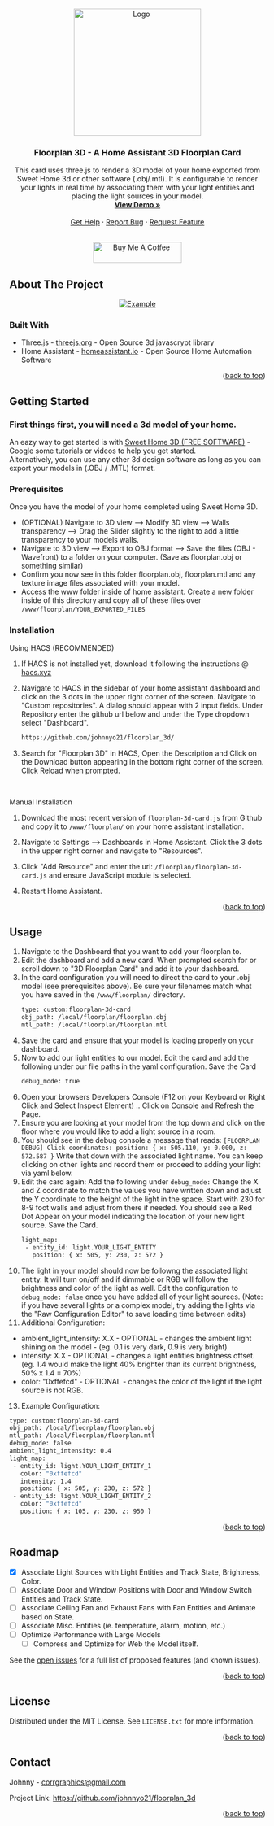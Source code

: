 <a id="readme-top"></a>

<!-- PROJECT LOGO -->
<br />
<div align="center">
  <a href="https://github.com/johnnyo21/floorplan_3d">
    <img src="images/floorplan_3d_logo.png" alt="Logo" width="250" height="250">
  </a>

<h3 align="center">Floorplan 3D - A Home Assistant 3D Floorplan Card</h3>

  <p align="center">
    This card uses three.js to render a 3D model of your home exported from Sweet Home 3d or other software (.obj/.mtl). It is configurable to render your lights in real time by associating them with your light entities and placing the light sources in your model.
    <br />
    <a href="https://github.com/johnnyo21/floorplan_3d"><strong>View Demo »</strong></a>
    <br />
    <br />
    <a href="https://github.com/johnnyo21/floorplan_3d">Get Help</a>
    &middot;
    <a href="https://github.com/johnnyo21/floorplan_3d/issues/new?labels=bug&template=bug-report---.md">Report Bug</a>
    &middot;
    <a href="https://github.com/johnnyo21/floorplan_3d/issues/new?labels=enhancement&template=feature-request---.md">Request Feature</a>
  </p>
  <br />
  <a href="https://www.buymeacoffee.com/johnnyo21" target="_blank"><img src="https://cdn.buymeacoffee.com/buttons/default-orange.png" alt="Buy Me A Coffee" height="41" width="174"></a>
</div>



<!-- ABOUT THE PROJECT -->
## About The Project

<div align="center">
  <a href="https://github.com/johnnyo21/floorplan_3d">
    <img src="images/floorplan_3d_example.png" alt="Example" >
  </a>
</div>


### Built With

* Three.js - <a href="https://threejs.org">threejs.org</a> - Open Source 3d javascrypt library
* Home Assistant - <a href="https://homeassistant.io">homeassistant.io</a> - Open Source Home Automation Software

<p align="right">(<a href="#readme-top">back to top</a>)</p>


<!-- GETTING STARTED -->
## Getting Started

<h3>First things first, you will need a 3d model of your home. </h3>
<p>An eazy way to get started is with <a href="https://www.sweethome3d.com/">Sweet Home 3D (FREE SOFTWARE)</a> - Google some tutorials or videos to help you get started.
<br />
Alternatively, you can use any other 3d design software as long as you can export your models in (.OBJ / .MTL) format.</p>

### Prerequisites

Once you have the model of your home completed using Sweet Home 3D.
* (OPTIONAL) Navigate to 3D view --> Modify 3D view --> Walls transparency --> Drag the Slider slightly to the right to add a little transparency to your models walls.
* Navigate to 3D view --> Export to OBJ format --> Save the files (OBJ - Wavefront) to a folder on your computer. (Save as floorplan.obj or something similar)
* Confirm you now see in this folder floorplan.obj, floorplan.mtl and any texture image files associated with your model.
* Access the www folder inside of home assistant. Create a new folder inside of this directory and copy all of these files over `/www/floorplan/YOUR_EXPORTED_FILES`



### Installation

Using HACS (RECOMMENDED)

1. If HACS is not installed yet, download it following the instructions @ <a href="https://hacs.xyz/docs/setup/download/">hacs.xyz</a>
2. Navigate to HACS in the sidebar of your home assistant dashboard and click on the 3 dots in the upper right corner of the screen. Navigate to "Custom repositories".  A dialog should appear with 2 input fields. Under Repository enter the github url below and under the Type dropdown select "Dashboard".
   ```sh
   https://github.com/johnnyo21/floorplan_3d/
   ```
3. Search for "Floorplan 3D" in HACS, Open the Description and Click on the Download button appearing in the bottom right corner of the screen. Click Reload when prompted.

   <br />
Manual Installation

1. Download the most recent version of `floorplan-3d-card.js` from Github and copy it to `/www/floorplan/` on your home assistant installation. 
  
2. Navigate to Settings --> Dashboards in Home Assistant.  Click the 3 dots in the upper right corner and navigate to "Resources".

3. Click "Add Resource" and enter the url: `/floorplan/floorplan-3d-card.js` and ensure JavaScript module is selected.
   
4. Restart Home Assistant.

<p align="right">(<a href="#readme-top">back to top</a>)</p>



<!-- USAGE EXAMPLES -->
## Usage

1. Navigate to the Dashboard that you want to add your floorplan to.
2. Edit the dashboard and add a new card.  When prompted search for or scroll down to "3D Floorplan Card" and add it to your dashboard.
3. In the card configuration you will need to direct the card to your .obj model (see prerequisites above).  Be sure your filenames match what you have saved in the `/www/floorplan/` directory. 
   ```sh
   type: custom:floorplan-3d-card
   obj_path: /local/floorplan/floorplan.obj
   mtl_path: /local/floorplan/floorplan.mtl
   ```
4. Save the card and ensure that your model is loading properly on your dashboard.
5. Now to add our light entities to our model. Edit the card and add the following under our file paths in the yaml configuration. Save the Card
   ```sh
   debug_mode: true
   ```
6. Open your browsers Developers Console (F12 on your Keyboard or Right Click and Select Inspect Element) .. Click on Console and Refresh the Page.
7. Ensure you are looking at your model from the top down and click on the floor where you would like to add a light source in a room.
8. You should see in the debug console a message that reads: `[FLOORPLAN DEBUG] Click coordinates: position: { x: 505.110, y: 0.000, z: 572.587 }` Write that down with the associated light name. You can keep clicking on other lights and record them or proceed to adding your light via yaml below. 
9. Edit the card again: Add the following under `debug_mode:` Change the X and Z coordinate to match the values you have written down and adjust the Y coordinate to the height of the light in the space.  Start with 230 for 8-9 foot walls and adjust from there if needed. You should see a Red Dot Appear on your model indicating the location of your new light source.  Save the Card. 
   ```sh
   light_map:
    - entity_id: light.YOUR_LIGHT_ENTITY
      position: { x: 505, y: 230, z: 572 }
   ```
10. The light in your model should now be followng the associated light entity.  It will turn on/off and if dimmable or RGB will follow the brightness and color of the light as well. Edit the configuration to `debug_mode: false` once you have added all of your light sources.  (Note: if you have several lights or a complex model, try adding the lights via the "Raw Configuration Editor" to save loading time between edits)
11. Additional Configuration:
   * ambient_light_intensity: X.X - OPTIONAL - changes the ambient light shining on the model - (eg. 0.1 is very dark, 0.9 is very bright)
   * intensity: X.X - OPTIONAL - changes a light entities brightness offset. (eg. 1.4 would make the light 40% brighter than its current brightness, 50% x 1.4 = 70%)
   * color: "0xffefcd" - OPTIONAL - changes the color of the light if the light source is not RGB.

13. Example Configuration:
   ```sh
   type: custom:floorplan-3d-card
   obj_path: /local/floorplan/floorplan.obj
   mtl_path: /local/floorplan/floorplan.mtl
   debug_mode: false
   ambient_light_intensity: 0.4
   light_map:
    - entity_id: light.YOUR_LIGHT_ENTITY_1
      color: "0xffefcd"
      intensity: 1.4
      position: { x: 505, y: 230, z: 572 }
    - entity_id: light.YOUR_LIGHT_ENTITY_2
      color: "0xffefcd"
      position: { x: 105, y: 230, z: 950 }
   ```

<p align="right">(<a href="#readme-top">back to top</a>)</p>



<!-- ROADMAP -->
## Roadmap

- [X] Associate Light Sources with Light Entities and Track State, Brightness, Color.
- [ ] Associate Door and Window Positions with Door and Window Switch Entities and Track State.
- [ ] Associate Ceiling Fan and Exhaust Fans with Fan Entities and Animate based on State.
- [ ] Associate Misc. Entities (ie. temperature, alarm, motion, etc.)
- [ ] Optimize Performance with Large Models
    - [ ] Compress and Optimize for Web the Model itself. 

See the [open issues](https://github.com/github_username/repo_name/issues) for a full list of proposed features (and known issues).

<p align="right">(<a href="#readme-top">back to top</a>)</p>


<!-- LICENSE -->
## License

Distributed under the MIT License. See `LICENSE.txt` for more information.

<p align="right">(<a href="#readme-top">back to top</a>)</p>



<!-- CONTACT -->
## Contact

Johnny - corrgraphics@gmail.com

Project Link: https://github.com/johnnyo21/floorplan_3d

<p align="right">(<a href="#readme-top">back to top</a>)</p>
